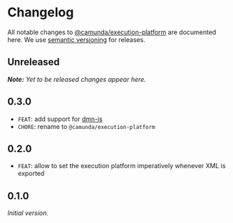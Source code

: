 # Changelog

All notable changes to [@camunda/execution-platform](https://github.com/camunda/execution-platform) are documented here. We use [semantic versioning](http://semver.org/) for releases.

## Unreleased

___Note:__ Yet to be released changes appear here._

## 0.3.0

* `FEAT`: add support for [dmn-js](https://github.com/bpmn-io/dmn-js)
* `CHORE`: rename to `@camunda/execution-platform`

## 0.2.0

* `FEAT`: allow to set the execution platform imperatively whenever XML is exported

## 0.1.0

_Initial version._
